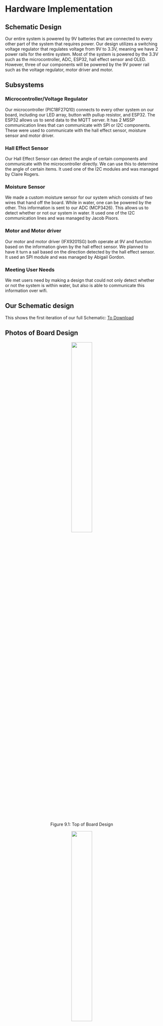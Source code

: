 # Hardware Implementation

## Schematic Design
  Our entire system is powered by 9V batteries that are connected to every other part of the system that requires power. Our design utilizes a switching voltage regulator that regulates voltage from 9V to 3.3V, meaning we have 2 power rails for the entire system. Most of the system is powered by the 3.3V such as the microcontroller, ADC, ESP32, hall effect sensor and OLED. However, three of our components will be powered by the 9V power rail such as the voltage regulator, motor driver and motor.

## Subsystems

### Microcontroller/Voltage Regulator
  Our microcontroller (PIC18F27Q10) connects to every other system on our board, including our LED array, button with pullup resistor, and ESP32. The ESP32 allows us to send data to the MQTT server. It has 2 MSSP communication lines that can communicate with SPI or I2C components. These were used to communicate with the hall effect sensor, moisture sensor and motor driver.
  
### Hall Effect Sensor
  Our Hall Effect Sensor can detect the angle of certain components and communicate with the microcontroller directly. We can use this to determine the angle of certain items. It used one of the I2C modules and was managed by Claire Rogers.
  
### Moisture Sensor
  We made a custom moisture sensor for our system which consists of two wires that hand off the board. While in water, one can be powered by the other. This information is sent to our ADC (MCP3426). This allows us to detect whether or not our system in water. It used one of the I2C communication lines and was managed by Jacob Pisors.
  
### Motor and Motor driver
  Our motor and motor driver (IFX9201SG) both operate at 9V and function based on the information given by the hall effect sensor. We planned to have it turn a sail based on the direction detected by the hall effect sensor. It used an SPI module and was managed by Abigail Gordon.
  
### Meeting User Needs
  We met users need by making a design that could not only detect whether or not the system is within water, but also is able to communicate this information over wifi.

## Our Schematic design

This shows the first iteration of our full Schematic:
[To Download](https://github.com/EGR314Team206/egr314team206.github.io/blob/main/SystemDesign_Sch.pdf)

## Photos of Board Design
<figure class="image">  
<p align="center">  
<img src="https://user-images.githubusercontent.com/122958638/235537237-46c90512-1312-446d-a984-f975acc3401e.png" width="40%"><br>
</p>
</figure>

<p align="center">
Figure 9.1: Top of Board Design
</p>

<figure class="image">  
<p align="center">  
<img src="https://user-images.githubusercontent.com/122958638/235537241-1025c928-b6d2-43a6-a65f-c604dcdc2c58.png" width="40%"><br>
</p>
</figure>

<p align="center">
Figure 9.2: Bottom of Board Design
</p>

## Photos of Physical Board

<figure class="image">  
<p align="center">  
<img src="https://user-images.githubusercontent.com/122958638/235541512-b097bbf0-9dbf-4847-9026-c4a55faf9203.JPG" width="40%"><br>
</p>
</figure>

<p align="center">
Figure 9.3: Top of Physical Board
</p>

<figure class="image">  
<p align="center">  
<img src="https://user-images.githubusercontent.com/122958638/235541517-1c06997d-dd2a-45f1-82e4-c310ea5e2cd5.JPG" width="40%"><br>
</p>
</figure>

<p align="center">
Figure 9.4: Bottom of Physcial Board
</p>

## Changes for the Future

If we were to make a second version of our hardware design, one of the changes that could be made to improve it would be to change the 3.3V plane to GND. This wouldn't really change much, except this could possibly reduce noise throughout the system. Another possible improvement would be to connect the SCL and SDA pins of the ADCs to the microcontroller. The removal of the connections was intentional, as the plan was to create them manually. This was so when collecting data, we could manually switch the wires to where we wanted to collect data from. In hindsight, it would have been a better idea to program it accordingly, as the separated wires caused us to have to solder them anyway. This caused problems later on, as whenever they touched, it would short the SDA and SCL connections. Another change we should have made was changing padstacks of most of the components, as a lot of them were either too large or small for the connections. Putting the capacitors for the regulator closer to it would also help reduce noise throughout the system. Finally, I would reduce the size of the board by bringing all the components closer to each other. 
